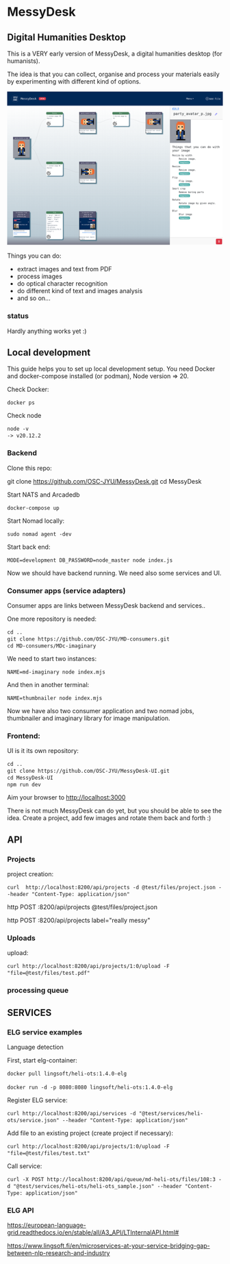 # MessyDesk

## Digital Humanities Desktop

This is a VERY early version of MessyDesk, a digital humanities desktop (for humanists).

The idea is that you can collect, organise and process your materials easily by experimenting with different kind of options.


![UI](https://github.com/OSC-JYU/MessyDesk/blob/main/docs/messydesk-ui.png)

Things you can do:
- extract images and text from PDF
- process images
- do optical character recognition
- do different kind of text and images analysis
- and so on... 

### status

Hardly anything works yet :)

## Local development

This guide helps you to set up local development setup. You need Docker and docker-compose installed (or podman), Node version => 20.

Check Docker:

    docker ps

Check node

    node -v
    -> v20.12.2

### Backend

Clone this repo:

   git clone https://github.com/OSC-JYU/MessyDesk.git
   cd MessyDesk

Start NATS and Arcadedb 

    docker-compose up


Start Nomad locally:

    sudo nomad agent -dev 

Start back end:

    MODE=development DB_PASSWORD=node_master node index.js


Now we should have backend running. We need also some services and UI.


### Consumer apps (service adapters)

Consumer apps are links between MessyDesk backend and services..

One more repository is needed:

    cd ..
    git clone https://github.com/OSC-JYU/MD-consumers.git
    cd MD-consumers/MDc-imaginary

We need to start two instances:

    NAME=md-imaginary node index.mjs

And then in another terminal:

    NAME=thumbnailer node index.mjs

Now we have also two consumer application and two nomad jobs, thumbnailer and imaginary library for image manipulation.


### Frontend:

UI is it its own repository:

    cd ..
    git clone https://github.com/OSC-JYU/MessyDesk-UI.git
    cd MessyDesk-UI
    npm run dev

Aim your browser to [http://localhost:3000](http://localhost:3000)

There is not much MessyDesk can do yet, but you should be able to see the idea. Create a project, add few images and rotate them back and forth :) 

## API

### Projects

project creation:

    curl  http://localhost:8200/api/projects -d @test/files/project.json --header "Content-Type: application/json"

http POST :8200/api/projects @test/files/project.json

http POST :8200/api/projects label="really messy"

### Uploads

upload:

    curl http://localhost:8200/api/projects/1:0/upload -F "file=@test/files/test.pdf" 


### processing queue



## SERVICES




### ELG service examples

Language detection

First, start elg-container:

    docker pull lingsoft/heli-ots:1.4.0-elg

    docker run -d -p 8080:8080 lingsoft/heli-ots:1.4.0-elg


Register ELG service:

    curl http://localhost:8200/api/services -d "@test/services/heli-ots/service.json" --header "Content-Type: application/json"


Add file to an existing project (create project if necessary):

    curl http://localhost:8200/api/projects/1:0/upload -F "file=@test/files/test.txt" 

Call service:

    curl -X POST http://localhost:8200/api/queue/md-heli-ots/files/108:3 -d "@test/services/heli-ots/heli-ots_sample.json" --header "Content-Type: application/json"




### ELG API

https://european-language-grid.readthedocs.io/en/stable/all/A3_API/LTInternalAPI.html#

https://www.lingsoft.fi/en/microservices-at-your-service-bridging-gap-between-nlp-research-and-industry